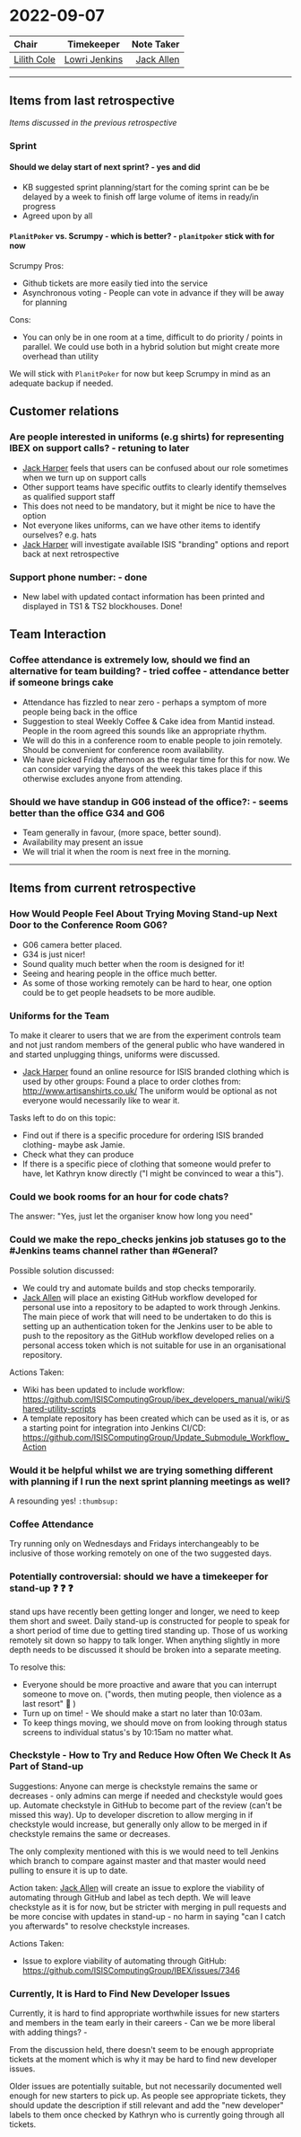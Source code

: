 # 2022-09-07

| Chair      | Timekeeper | Note Taker |
| :--------   | :---------: | ----------: |
| [Lilith Cole](https://github.com/LilithCole) | [Lowri Jenkins](https://github.com/LowriJenkins) | [Jack Allen](https://github.com/JackEAllen) |

--- 

## Items from last retrospective

_Items discussed in the previous retrospective_

### Sprint

#### Should we delay start of next sprint? - yes and did
- KB suggested sprint planning/start for the coming sprint can be be delayed by a week to finish off large volume of items in ready/in progress
- Agreed upon by all

#### `PlanitPoker` vs. Scrumpy - which is better? - `planitpoker` stick with for now 
Scrumpy Pros:
- Github tickets are more easily tied into the service
- Asynchronous voting - People can vote in advance if they will be away for planning

Cons:
- You can only be in one room at a time, difficult to do priority / points in parallel. We could use both in a hybrid solution but might create more overhead than utility

We will stick with `PlanitPoker` for now but keep Scrumpy in mind as an adequate backup if needed.

## Customer relations

### Are people interested in uniforms (e.g shirts) for representing IBEX on support calls? - retuning to later
- [Jack Harper](https://github.com/rerpha) feels that users can be confused about our role sometimes when we turn up on support calls
- Other support teams have specific outfits to clearly identify themselves as qualified support staff
- This does not need to be mandatory, but it might be nice to have the option
- Not everyone likes uniforms, can we have other items to identify ourselves? e.g. hats
- [Jack Harper](https://github.com/rerpha) will investigate available ISIS "branding" options and report back at next retrospective

### Support phone number: - done
- New label with updated contact information has been printed and displayed in TS1 & TS2 blockhouses. Done!

## Team Interaction

### Coffee attendance is extremely low, should we find an alternative for team building? - tried coffee - attendance better if someone brings cake 
- Attendance has fizzled to near zero - perhaps a symptom of more people being back in the office
- Suggestion to steal Weekly Coffee & Cake idea from Mantid instead. People in the room agreed this sounds like an appropriate rhythm.
- We will do this in a conference room to enable people to join remotely. Should be convenient for conference room availability.
- We have picked Friday afternoon as the regular time for this for now. We can consider varying the days of the week this takes place if this otherwise excludes anyone from attending.

### Should we have standup in G06 instead of the office?: - seems better than the office G34 and G06
- Team generally in favour, (more space, better sound). 
- Availability may present an issue
- We will trial it when the room is next free in the morning.


---


## Items from current retrospective

### How Would People Feel About Trying Moving Stand-up Next Door to the Conference Room G06?
* G06 camera better placed.
* G34 is just nicer!
* Sound quality much better when the room is designed for it!
* Seeing and hearing people in the office much better.
* As some of those working remotely can be hard to hear, one option could be to get people headsets to be more audible.

### Uniforms for the Team
To make it clearer to users that we are from the experiment controls team and not just random members of the general public who have wandered in and started unplugging things, uniforms were discussed.

* [Jack Harper](https://github.com/rerpha) found an online resource for ISIS branded clothing which is used by other groups: 
Found a place to order clothes from: http://www.artisanshirts.co.uk/
The uniform would be optional as not everyone would necessarily like to wear it.

Tasks left to do on this topic:
* Find out if there is a specific procedure for ordering ISIS branded clothing- maybe ask Jamie.
* Check what they can produce
* If there is a specific piece of clothing that someone would prefer to have, let Kathryn know directly ("I might be convinced to wear a this").

### Could we book rooms for an hour for code chats?
The answer: "Yes, just let the organiser know how long you need"

### Could we make the repo_checks jenkins job statuses go to the #Jenkins teams channel rather than #General?
Possible solution discussed:
* We could try and automate builds and stop checks temporarily.
* [Jack Allen](https://www.github.com/JackEAllen) will place an existing GitHub workflow developed for personal use into a repository to be adapted to work through Jenkins. The main piece of work that will need to be undertaken to do this is setting up an authentication token for the Jenkins user to be able to push to the repository as the GitHub workflow developed relies on a personal access token which is not suitable for use in an organisational repository.

Actions Taken:
* Wiki has been updated to include workflow: https://github.com/ISISComputingGroup/ibex_developers_manual/wiki/Shared-utility-scripts
* A template repository has been created which can be used as it is, or as a starting point for integration into Jenkins CI/CD: https://github.com/ISISComputingGroup/Update_Submodule_Workflow_Action

### Would it be helpful whilst we are trying something different with planning if I run the next sprint planning meetings as well?
A resounding yes! `:thumbsup:`

### Coffee Attendance
Try running only on Wednesdays and Fridays interchangeably to be inclusive of those working remotely on one of the two suggested days.

### Potentially controversial: should we have a timekeeper for stand-up :question: :question: :question:
stand ups have recently been getting longer and longer, we need to keep them short and sweet. Daily stand-up is constructed for people to speak for a short period of time due to getting tired standing up. Those of us working remotely sit down so happy to talk longer.
When anything slightly in more depth needs to be discussed it should be broken into a separate meeting.

To resolve this:
* Everyone should be more proactive and aware that you can interrupt someone to move on. ("words, then muting people, then violence as a last resort" :punch: )
* Turn up on time! - We should make a start no later than 10:03am.
* To keep things moving, we should move on from looking through status screens to individual status's by 10:15am no matter what.

### Checkstyle - How to Try and Reduce How Often We Check It As Part of Stand-up
Suggestions:
Anyone can merge is checkstyle remains the same or decreases - only admins can merge if needed and checkstyle would goes up.
Automate checkstyle in GitHub to become part of the review (can't be missed this way). Up to developer discretion to allow merging in if checkstyle would increase, but generally only allow to be merged in if checkstyle remains the same or decreases.

The only complexity mentioned with this is we would need to tell Jenkins which branch to compare against master and that master would need pulling to ensure it is up to date.

Action taken:
[Jack Allen](https://www.github.com/JackEAllen) will create an issue to explore the viability of automating through GitHub and label as tech depth. We will leave checkstyle as it is for now, but be stricter with merging in pull requests and be more concise with updates in stand-up - no harm in saying "can I catch you afterwards" to resolve checkstyle increases.

Actions Taken:
- Issue to explore viability of automating through GitHub: https://github.com/ISISComputingGroup/IBEX/issues/7346

### Currently, It is Hard to Find New Developer Issues

Currently, it is hard to find appropriate worthwhile issues for new starters and members in the team early in their careers - Can we be more liberal with adding things? - 

From the discussion held, there doesn't seem to be enough appropriate tickets at the moment which is why it may be hard to find new developer issues.

Older issues are potentially suitable, but not necessarily documented well enough for new starters to pick up.
As people see appropriate tickets, they should update the description if still relevant and add the "new developer" labels to them once checked by Kathryn who is currently going through all tickets.

